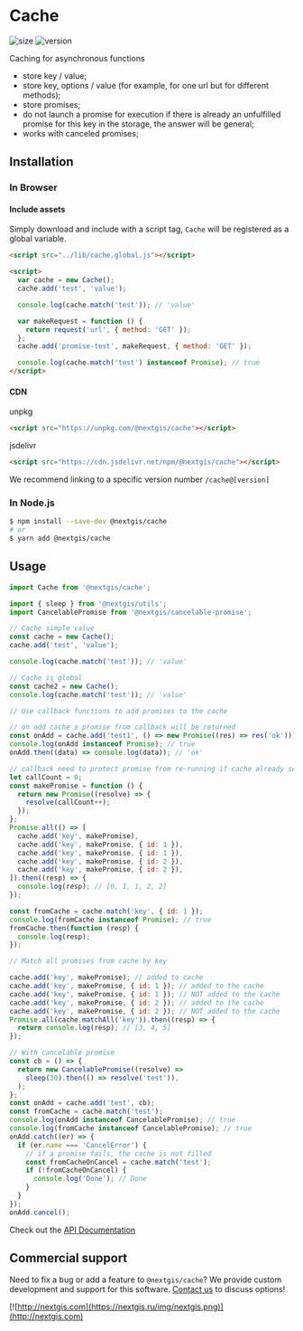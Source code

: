 # Cache

![size](https://img.shields.io/bundlephobia/minzip/@nextgis/cache) ![version](https://img.shields.io/npm/v/@nextgis/cache)

Caching for asynchronous functions

- store key / value;
- store key, options / value (for example, for one url but for different methods);
- store promises;
- do not launch a promise for execution if there is already an unfulfilled promise for this key in the storage, the answer will be general;
- works with canceled promises;

## Installation

### In Browser

#### Include assets

Simply download and include with a script tag, `Cache` will be registered as a global variable.

```html
<script src="../lib/cache.global.js"></script>

<script>
  var cache = new Cache();
  cache.add('test', 'value');

  console.log(cache.match('test')); // 'value'

  var makeRequest = function () {
    return request('url', { method: 'GET' });
  };
  cache.add('promise-test', makeRequest, { method: 'GET' });

  console.log(cache.match('test') instanceof Promise); // true
</script>
```

#### CDN

unpkg

```html
<script src="https://unpkg.com/@nextgis/cache"></script>
```

jsdelivr

```html
<script src="https://cdn.jsdelivr.net/npm/@nextgis/cache"></script>
```

We recommend linking to a specific version number `/cache@[version]`

### In Node.js

```bash
$ npm install --save-dev @nextgis/cache
# or
$ yarn add @nextgis/cache
```

## Usage

```javascript
import Cache from '@nextgis/cache';

import { sleep } from '@nextgis/utils';
import CancelablePromise from '@nextgis/cancelable-promise';

// Cache simple value
const cache = new Cache();
cache.add('test', 'value');

console.log(cache.match('test')); // 'value'

// Cache is global
const cache2 = new Cache();
console.log(cache.match('test')); // 'value'

// Use callback functions to add promises to the cache

// on add cache a promise from callback will be returned
const onAdd = cache.add('test1', () => new Promise((res) => res('ok')));
console.log(onAdd instanceof Promise); // true
onAdd.then((data) => console.log(data)); // 'ok'

// callback need to protect promise from re-running if cache already set.
let callCount = 0;
const makePromise = function () {
  return new Promise((resolve) => {
    resolve(callCount++);
  });
};
Promise.all(() => [
  cache.add('key', makePromise),
  cache.add('key', makePromise, { id: 1 }),
  cache.add('key', makePromise, { id: 1 }),
  cache.add('key', makePromise, { id: 2 }),
  cache.add('key', makePromise, { id: 2 }),
]).then((resp) => {
  console.log(resp); // [0, 1, 1, 2, 2]
});

const fromCache = cache.match('key', { id: 1 });
console.log(fromCache instanceof Promise); // true
fromCache.then(function (resp) {
  console.log(resp);
});

// Match all promises from cache by key

cache.add('key', makePromise); // added to cache
cache.add('key', makePromise, { id: 1 }); // added to the cache
cache.add('key', makePromise, { id: 1 }); // NOT added to the cache
cache.add('key', makePromise, { id: 2 }); // added to the cache
cache.add('key', makePromise, { id: 2 }); // NOT added to the cache
Promise.all(cache.matchAll('key')).then((resp) => {
  return console.log(resp); // [3, 4, 5]
});

// With cancelable promise
const cb = () => {
  return new CancelablePromise((resolve) =>
    sleep(30).then(() => resolve('test')),
  );
};
const onAdd = cache.add('test', cb);
const fromCache = cache.match('test');
console.log(onAdd instanceof CancelablePromise); // true
console.log(fromCache instanceof CancelablePromise); // true
onAdd.catch((er) => {
  if (er.name === 'CancelError') {
    // if a promise fails, the cache is not filled
    const fromCacheOnCancel = cache.match('test');
    if (!fromCacheOnCancel) {
      console.log('Done'); // Done
    }
  }
});
onAdd.cancel();
```

Check out the [API Documentation](https://code-api.nextgis.com/modules/cache.html)

## Commercial support

Need to fix a bug or add a feature to `@nextgis/cache`? We provide custom development and support for this software. [Contact us](http://nextgis.com/contact/) to discuss options!

[![http://nextgis.com](https://nextgis.ru/img/nextgis.png)](http://nextgis.com)
